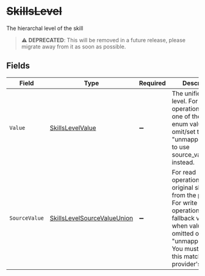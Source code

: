 # ~~SkillsLevel~~

The hierarchal level of the skill

> :warning: **DEPRECATED**: This will be removed in a future release, please migrate away from it as soon as possible.


## Fields

| Field                                                                                                                                                                                                     | Type                                                                                                                                                                                                      | Required                                                                                                                                                                                                  | Description                                                                                                                                                                                               |
| --------------------------------------------------------------------------------------------------------------------------------------------------------------------------------------------------------- | --------------------------------------------------------------------------------------------------------------------------------------------------------------------------------------------------------- | --------------------------------------------------------------------------------------------------------------------------------------------------------------------------------------------------------- | --------------------------------------------------------------------------------------------------------------------------------------------------------------------------------------------------------- |
| `Value`                                                                                                                                                                                                   | [SkillsLevelValue](../../Models/Components/SkillsLevelValue.md)                                                                                                                                           | :heavy_minus_sign:                                                                                                                                                                                        | The unified skill level. For write operations: provide one of the listed enum values, or omit/set to "unmapped_value" to use source_value instead.                                                        |
| `SourceValue`                                                                                                                                                                                             | [SkillsLevelSourceValueUnion](../../Models/Components/SkillsLevelSourceValueUnion.md)                                                                                                                     | :heavy_minus_sign:                                                                                                                                                                                        | For read operations: the original skill level from the provider. For write operations: fallback value used when value is omitted or "unmapped_value". You must ensure this matches the provider's format. |